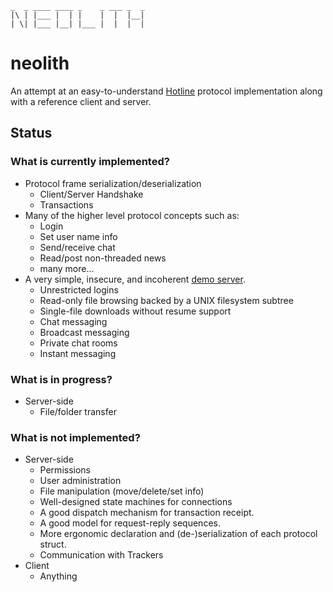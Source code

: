```
_  _ ____ ____ _    _ ___ _  _
|\ | |___ |  | |    |  |  |__|
| \| |___ |__| |___ |  |  |  |
```

# neolith

An attempt at an easy-to-understand
[Hotline](https://en.wikipedia.org/wiki/Hotline_Communications) protocol
implementation along with a reference client and server.

## Status

### What is currently implemented?

- Protocol frame serialization/deserialization
    - Client/Server Handshake
    - Transactions
- Many of the higher level protocol concepts such as:
    - Login
    - Set user name info
    - Send/receive chat
    - Read/post non-threaded news
    - many more...
- A very simple, insecure, and incoherent [demo server](src/bin/nlserver.rs).
    - Unrestricted logins
    - Read-only file browsing backed by a UNIX filesystem subtree
    - Single-file downloads without resume support
    - Chat messaging
    - Broadcast messaging
    - Private chat rooms
    - Instant messaging

### What is in progress?

- Server-side
    - File/folder transfer

### What is not implemented?

- Server-side
    - Permissions
    - User administration
    - File manipulation (move/delete/set info)
    - Well-designed state machines for connections
    - A good dispatch mechanism for transaction receipt.
    - A good model for request-reply sequences.
    - More ergonomic declaration and (de-)serialization of each protocol struct.
    - Communication with Trackers
- Client
    - Anything
